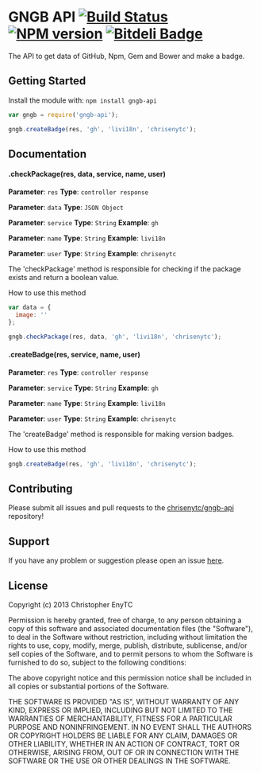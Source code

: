 # GNGB API [![Build Status](https://secure.travis-ci.org/chrisenytc/gngb-api.png?branch=master)](http://travis-ci.org/chrisenytc/gngb-api) [![NPM version](https://badge-me.herokuapp.com/api/npm/gngb-api.png)](http://badges.enytc.com/for/npm/gngb-api) [![Bitdeli Badge](https://d2weczhvl823v0.cloudfront.net/chrisenytc/gngb-api/trend.png)](https://bitdeli.com/free "Bitdeli Badge")

The API to get data of GitHub, Npm, Gem and Bower and make a badge.

## Getting Started
Install the module with: `npm install gngb-api`

```javascript
var gngb = require('gngb-api');

gngb.createBadge(res, 'gh', 'livi18n', 'chrisenytc');
```

## Documentation

#### .checkPackage(res, data, service, name, user)

**Parameter**: `res`
**Type**: `controller response`

**Parameter**: `data`
**Type**: `JSON Object`

**Parameter**: `service`
**Type**: `String`
**Example**: `gh`

**Parameter**: `name`
**Type**: `String`
**Example**: `livi18n`

**Parameter**: `user`
**Type**: `String`
**Example**: `chrisenytc`

The 'checkPackage' method is responsible for checking if the package exists and return a boolean value.

How to use this method

```javascript
var data = {
  image: ''
};

gngb.checkPackage(res, data, 'gh', 'livi18n', 'chrisenytc');
```

#### .createBadge(res, service, name, user)

**Parameter**: `res`
**Type**: `controller response`

**Parameter**: `service`
**Type**: `String`
**Example**: `gh`

**Parameter**: `name`
**Type**: `String`
**Example**: `livi18n`

**Parameter**: `user`
**Type**: `String`
**Example**: `chrisenytc`

The 'createBadge' method is responsible for making version badges.

How to use this method

```javascript
gngb.createBadge(res, 'gh', 'livi18n', 'chrisenytc');
```

## Contributing

Please submit all issues and pull requests to the [chrisenytc/gngb-api](http://github.com/chrisenytc/gngb-api) repository!

## Support
If you have any problem or suggestion please open an issue [here](https://github.com/chrisenytc/gngb-api/issues).

## License
Copyright (c) 2013 Christopher EnyTC

Permission is hereby granted, free of charge, to any person
obtaining a copy of this software and associated documentation
files (the "Software"), to deal in the Software without
restriction, including without limitation the rights to use,
copy, modify, merge, publish, distribute, sublicense, and/or sell
copies of the Software, and to permit persons to whom the
Software is furnished to do so, subject to the following
conditions:

The above copyright notice and this permission notice shall be
included in all copies or substantial portions of the Software.

THE SOFTWARE IS PROVIDED "AS IS", WITHOUT WARRANTY OF ANY KIND,
EXPRESS OR IMPLIED, INCLUDING BUT NOT LIMITED TO THE WARRANTIES
OF MERCHANTABILITY, FITNESS FOR A PARTICULAR PURPOSE AND
NONINFRINGEMENT. IN NO EVENT SHALL THE AUTHORS OR COPYRIGHT
HOLDERS BE LIABLE FOR ANY CLAIM, DAMAGES OR OTHER LIABILITY,
WHETHER IN AN ACTION OF CONTRACT, TORT OR OTHERWISE, ARISING
FROM, OUT OF OR IN CONNECTION WITH THE SOFTWARE OR THE USE OR
OTHER DEALINGS IN THE SOFTWARE.
